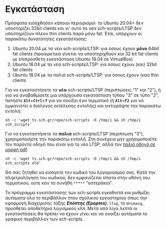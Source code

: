 # Εγκατάσταση

Πρόσφατα εισήχθησαν κάποιοι περιορισμοί· το Ubuntu 20.04+ δεν
υποστηρίζει 32bit clients και γι' αυτό τα νέα
sch-scripts/LTSP δεν υποστηρίζουν πλέον thin clients παρά μόνο fat.
Έτσι, υπάρχουν οι παρακάτω δυνατότητες εγκατάστασης:

1.  Ubuntu 20.04 με τα νέα sch-scripts/LTSP: για όσους έχουν **μόνο**
    64bit fat clients (προαιρετικά γίνεται να υποστηριχθούν και 32 bit
    fat clients με επιπρόσθετη εγκατάσταση Ubuntu 18.04 σε VirtualBox)
2.  Ubuntu 18.04 με τα νέα sch-scripts/LTSP: για όσους έχουν (και) 32bit
    fat clients
3.  Ubuntu 18.04 με τα παλιά sch-scripts/LTSP: για όσους έχουν (και)
    thin clients

Για να εγκαταστήσετε τα **νέα** sch-scripts/LTSP (περιπτώσεις "1" και "2"), ή
για να αναβαθμίσετε μια υπάρχουσα εγκατάσταση τύπου "3" σε τύπο "2", πατήστε
**`Alt`**+**`Ctrl`**+**`T`** για να ανοίξει ένα τερματικό (ή **`Alt`**+**`F2`**
για να εμφανιστεί ο διάλογος εκτέλεσης εντολής) και αντιγράψτε την παρακάτω
εντολή:

```shell
sh -c 'wget ts.sch.gr/repo/sch-scripts -O /tmp/i && sh /tmp/i sch_scripts'
```

Για να εγκαταστήσετε τα **παλιά** sch-scripts/LTSP (περίπτωση "3"),
χρησιμοποιήστε την παρακάτω εντολή. Στη συνέχεια μην χρησιμοποιείτε τον παρόντα
οδηγό που είναι για το νέο LTSP, αλλά τον [παλιό οδηγό σε μορφή
pdf](https://ts.sch.gr/docs/odigies-egkatastasis-diaxirisis/364-ubuntu18-04ltsp):

```shell
sh -c 'wget ts.sch.gr/repo/sch-scripts -O /tmp/i && sh /tmp/i sch_scripts old'
```

Θα σας ζητηθεί να εισάγετε τον κωδικό του λογαριασμού σας. Κατά την
πληκτρολόγηση του κωδικού, δεν εμφανίζεται τίποτα στην οθόνη του
τερματικού, ούτε καν τα συνήθη `*****` "αστεράκια".

Το πρόγραμμα εγκατάστασης των sch-scripts εγκαθιστά και ρυθμίζει
αυτόματα όλο το περιβάλλον στου σχολικού εργαστηρίου όπως την
εφαρμογή διαχείρισης τάξης ***Επόπτης (Epoptes)***, `ltsp`, το `dnsmasq`, προσθέτει αποθετήρια
λογισμικού κλπ. Μετά από λίγα λεπτά οι εγκαταστάσεις θα πρέπει
να έχουν γίνει και να ανοίξει αυτόματα το γραφικό περιβάλλον των
sch-scripts.
